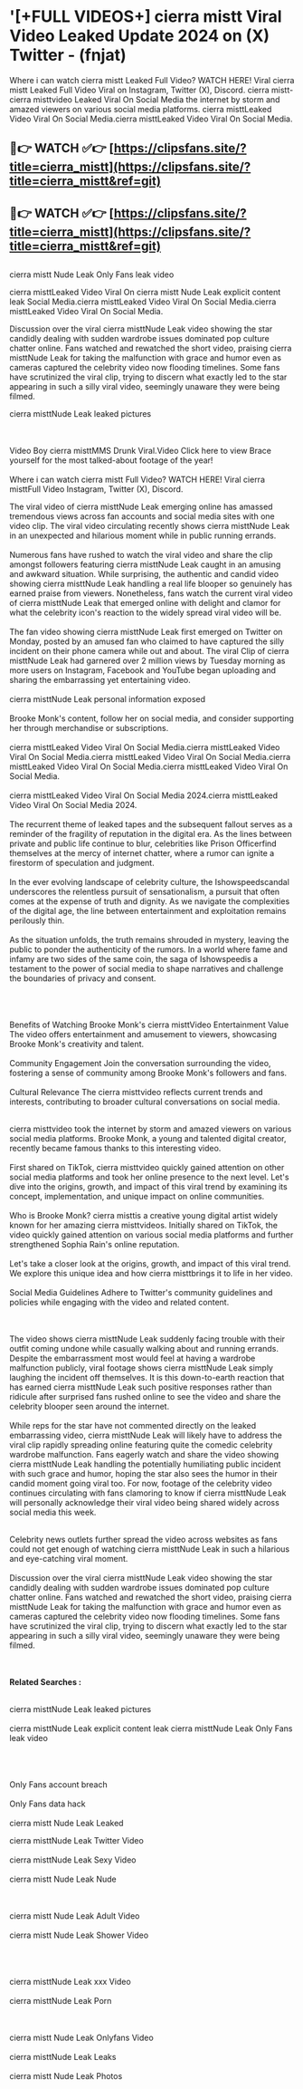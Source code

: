 #  '[+FULL VIDEOS+] cierra mistt Viral Video Leaked Update 2024 on (X) Twitter - (fnjat)

Where i can watch cierra mistt Leaked Full Video? WATCH HERE! Viral cierra mistt Leaked Full Video Viral on Instagram, Twitter (X), Discord.
cierra mistt- cierra misttvideo Leaked Viral On Social Media the internet by storm and amazed viewers on various social media platforms.
cierra misttLeaked Video Viral On Social Media.cierra misttLeaked Video Viral On Social Media.




## 🔴👉 WATCH ✅👉 [https://clipsfans.site/?title=cierra_mistt](https://clipsfans.site/?title=cierra_mistt&ref=git)


## 🔴👉 WATCH ✅👉 [https://clipsfans.site/?title=cierra_mistt](https://clipsfans.site/?title=cierra_mistt&ref=git)
##


cierra mistt Nude Leak Only Fans leak video 


cierra misttLeaked Video Viral On  cierra mistt Nude Leak explicit content leak Social Media.cierra misttLeaked Video Viral On Social Media.cierra misttLeaked Video Viral On Social Media.



Discussion over the viral cierra misttNude Leak video showing the star candidly dealing with sudden wardrobe issues dominated pop culture chatter online. Fans watched and rewatched the short video, praising cierra misttNude Leak for taking the malfunction with grace and humor even as cameras captured the celebrity video now flooding timelines. Some fans have scrutinized the viral clip, trying to discern what exactly led to the star appearing in such a silly viral video, seemingly unaware they were being filmed.


cierra misttNude Leak leaked pictures


  <br>

  <br>
Video Boy cierra misttMMS Drunk Viral.Video Click here to view Brace yourself for the most talked-about footage of the year!
<br><br>
Where i can watch cierra mistt Full Video? WATCH HERE! Viral cierra misttFull Video Instagram, Twitter (X), Discord.

The viral video of cierra misttNude Leak emerging online has amassed tremendous views across fan accounts and social media sites with one video clip. The viral video circulating recently shows cierra misttNude Leak in an unexpected and hilarious moment while in public running errands.
<br><br>
Numerous fans have rushed to watch the viral video and share the clip amongst followers featuring cierra misttNude Leak caught in an amusing and awkward situation. While surprising, the authentic and candid video showing cierra misttNude Leak handling a real life blooper so genuinely has earned praise from viewers. Nonetheless, fans watch the current viral video of cierra misttNude Leak that emerged online with delight and clamor for what the celebrity icon's reaction to the widely spread viral video will be.
<br><br>
The fan video showing cierra misttNude Leak first emerged on Twitter on Monday, posted by an amused fan who claimed to have captured the silly incident on their phone camera while out and about. The viral Clip of cierra misttNude Leak had garnered over 2 million views by Tuesday morning as more users on Instagram, Facebook and YouTube began uploading and sharing the embarrassing yet entertaining video.
<br><br>
cierra misttNude Leak personal information exposed
<br><br>
Brooke Monk's content, follow her on social media, and consider supporting her through merchandise or subscriptions.
<br><br>
cierra misttLeaked Video Viral On Social Media.cierra misttLeaked Video Viral On Social Media.cierra misttLeaked Video Viral On Social Media.cierra misttLeaked Video Viral On Social Media.cierra misttLeaked Video Viral On Social Media.
<br><br>
cierra misttLeaked Video Viral On Social Media 2024.cierra misttLeaked Video Viral On Social Media 2024.
<br><br>
The recurrent theme of leaked tapes and the subsequent fallout serves as a reminder of the fragility of reputation in the digital era. As the lines between private and public life continue to blur, celebrities like Prison Officerfind themselves at the mercy of internet chatter, where a rumor can ignite a firestorm of speculation and judgment.
<br><br>
In the ever evolving landscape of celebrity culture, the Ishowspeedscandal underscores the relentless pursuit of sensationalism, a pursuit that often comes at the expense of truth and dignity. As we navigate the complexities of the digital age, the line between entertainment and exploitation remains perilously thin.
<br><br>
As the situation unfolds, the truth remains shrouded in mystery, leaving the public to ponder the authenticity of the rumors. In a world where fame and infamy are two sides of the same coin, the saga of Ishowspeedis a testament to the power of social media to shape narratives and challenge the boundaries of privacy and consent.
<br><br>

<br><br>
Benefits of Watching Brooke Monk's cierra misttVideo Entertainment Value The video offers entertainment and amusement to viewers, showcasing Brooke Monk's creativity and talent.
<br><br>
Community Engagement Join the conversation surrounding the video, fostering a sense of community among Brooke Monk's followers and fans.
<br><br>
Cultural Relevance The cierra misttvideo reflects current trends and interests, contributing to broader cultural conversations on social media.
<br><br>


cierra misttvideo took the internet by storm and amazed viewers on various social media platforms. Brooke Monk, a young and talented digital creator, recently became famous thanks to this interesting video.
<br><br>
First shared on TikTok, cierra misttvideo quickly gained attention on other social media platforms and took her online presence to the next level. Let's dive into the origins, growth, and impact of this viral trend by examining its concept, implementation, and unique impact on online communities.
<br><br>
Who is Brooke Monk? cierra misttis a creative young digital artist widely known for her amazing cierra misttvideos. Initially shared on TikTok, the video quickly gained attention on various social media platforms and further strengthened Sophia Rain's online reputation.
<br><br>
Let's take a closer look at the origins, growth, and impact of this viral trend. We explore this unique idea and how cierra misttbrings it to life in her video.
<br><br>
Social Media Guidelines Adhere to Twitter's community guidelines and policies while engaging with the video and related content.


<br><br>
The video shows cierra misttNude Leak suddenly facing trouble with their outfit coming undone while casually walking about and running errands. Despite the embarrassment most would feel at having a wardrobe malfunction publicly, viral footage shows cierra misttNude Leak simply laughing the incident off themselves. It is this down-to-earth reaction that has earned cierra misttNude Leak such positive responses rather than ridicule after surprised fans rushed online to see the video and share the celebrity blooper seen around the internet.
<br><br>
While reps for the star have not commented directly on the leaked embarrassing video, cierra misttNude Leak will likely have to address the viral clip rapidly spreading online featuring quite the comedic celebrity wardrobe malfunction. Fans eagerly watch and share the video showing cierra misttNude Leak handling the potentially humiliating public incident with such grace and humor, hoping the star also sees the humor in their candid moment going viral too. For now, footage of the celebrity video continues circulating with fans clamoring to know if cierra misttNude Leak will personally acknowledge their viral video being shared widely across social media this week.
<br><br>

Celebrity news outlets further spread the video across websites as fans could not get enough of watching cierra misttNude Leak in such a hilarious and eye-catching viral moment.
<br><br>
Discussion over the viral cierra misttNude Leak video showing the star candidly dealing with sudden wardrobe issues dominated pop culture chatter online. Fans watched and rewatched the short video, praising cierra misttNude Leak for taking the malfunction with grace and humor even as cameras captured the celebrity video now flooding timelines. Some fans have scrutinized the viral clip, trying to discern what exactly led to the star appearing in such a silly viral video, seemingly unaware they were being filmed.


<br><br>
<strong>Related Searches :</strong>
<br><br>

cierra misttNude Leak leaked pictures
<br><br>
cierra misttNude Leak explicit content leak
cierra misttNude Leak Only Fans leak video
<br><br>

<br><br>
Only Fans account breach
<br><br>
Only Fans data hack
<br><br>
cierra mistt Nude Leak Leaked

cierra misttNude Leak Twitter Video
<br><br>
cierra misttNude Leak Sexy Video
<br><br>
cierra mistt Nude Leak Nude

<br><br>
cierra mistt Nude Leak Adult Video
<br><br>
cierra mistt Nude Leak Shower Video
<br><br>

<br><br>
cierra misttNude Leak xxx Video
<br><br>
cierra misttNude Leak Porn

<br><br>
cierra mistt Nude Leak Onlyfans Video
<br><br>
cierra misttNude Leak Leaks
<br><br>
cierra mistt Nude Leak Photos